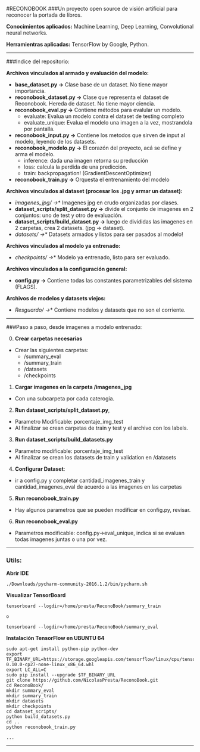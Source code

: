 #RECONOBOOK
###Un proyecto open source de visión artificial para reconocer la portada de libros.

**Conocimientos aplicados:** Machine Learning, Deep Learning, Convolutional neural networks.

**Herramientras aplicadas:** TensorFlow by Google, Python.

-----------------------------------------------------------

###Indice del repositorio:

**Archivos vinculados al armado y evaluación del modelo:**

- **base_dataset.py ->** Clase base de un dataset. No tiene mayor importancia.
- **reconobook_dataset.py ->** Clase que representa el dataset de Reconobook. Hereda de dataset. No tiene mayor ciencia.
- **reconobook_eval.py ->** Contiene métodos para evalular un modelo.
  - evaluate: Evalua un modelo contra el dataset de testing completo
  - evaluate_unique: Evalua el modelo una imagen a la vez, mostrandola por pantalla.
- **reconobook_input.py ->** Contiene los metodos que sirven de input al modelo, leyendo de los datasets.
- **reconobook_modelo.py ->** El corazón del proyecto, acá se define y arma el modelo.
  - inference: dada una imagen retorna su preducción
  - loss: calcula la perdida de una predicción.
  - train: backpropagation! (GradientDescentOptimizer)
- **reconobook_train.py ->** Orquesta el entrenamiento del modelo

**Archivos vinculados al dataset (procesar los .jpg y armar un dataset):**

- **imagenes_jpg/* ->** Imagenes jpg en crudo organizadas por clases.
- **dataset_scripts/split_dataset.py ->** divide el conjunto de imagenes en 2 conjuntos: uno de test y otro de evaluación.
- **dataset_scripts/build_dataset.py ->** luego de divididas las imagenes en 2 carpetas, crea 2 datasets. (jpg -> dataset).
- **datasets/* ->** Datasets armados y listos para ser pasados al modelo!

**Archivos vinculados al modelo ya entrenado:**

- **checkpoints/* ->** Modelo ya entrenado, listo para ser evaluado.

**Archivos vinculados a la configuración general:**

- **config.py ->** Contiene todas las constantes parametrizables del sistema (FLAGS).

**Archivos de modelos y datasets viejos:**

- **Resguardo/* ->** Contiene modelos y datasets que no son el corriente.

-----------------------------------------------------------


###Paso a paso, desde imagenes a modelo entrenado:

0. **Crear carpetas necesarias**
  - Crear las siguientes carpetas:
    - /summary_eval
    - /summary_train
    - /datasets
    - /checkpoints
1. **Cargar imagenes en la carpeta /imagenes_jpg**
  - Con una subcarpeta por cada caterogia.
2. **Run dataset_scripts/split_dataset.py**,
  - Parametro Modificable: porcentaje_img_test
  - Al finalizar se crean carpetas de train y test y el archivo con los labels.
3. **Run dataset_scripts/build_datasets.py**
  - Parametro modificable: porcentaje_img_test
  - Al finalizar se crean los datasets de train y validation en /datasets
4. **Configurar Dataset**:
  - ir a config.py y completar cantidad_imagenes_train y cantidad_imagenes_eval de acuerdo a las imagenes en las carpetas
5. **Run reconobook_train.py**
  - Hay algunos parametros que se pueden modificar en config.py, revisar.
6. **Run reconobook_eval.py**
  - Parametros modificable: config.py->eval_unique, indica si se evaluan todas imagenes juntas o una por vez.


-----------------------------------------------------------


### Utils:

**Abrir IDE**
```
./Downloads/pycharm-community-2016.1.2/bin/pycharm.sh
```

**Visualizar TensorBoard**
```
tensorboard --logdir=/home/presta/ReconoBook/summary_train

o

tensorboard --logdir=/home/presta/ReconoBook/summary_eval
```

**Instalación TensorFlow en UBUNTU 64**
```
sudo apt-get install python-pip python-dev
export TF_BINARY_URL=https://storage.googleapis.com/tensorflow/linux/cpu/tensorflow-0.10.0-cp27-none-linux_x86_64.whl
export LC_ALL=C
sudo pip install --upgrade $TF_BINARY_URL
git clone https://github.com/NicolasPresta/ReconoBook.git
cd ReconoBook/
mkdir summary_eval
mkdir summary_train
mkdir datasets
mkdir checkpoints
cd dataset_scripts/
python build_datasets.py
cd ..
python reconobook_train.py

...

```
-----------------------------------------------------------







